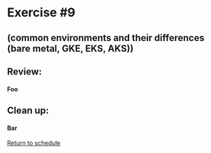 # Exercise #9
## (common environments and their differences (bare metal, GKE, EKS, AKS))









## Review: 
#### Foo

## Clean up: 
#### Bar
 
[Return to schedule](../../Docs/SCHEDULE.md)
